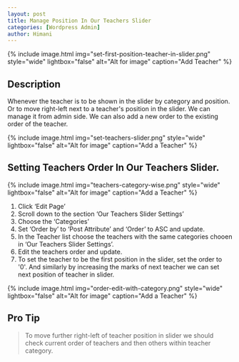 ```yaml
---
layout: post
title: Manage Position In Our Teachers Slider 
categories: [Wordpress Admin]
author: Himani
---
```


{% include image.html img="set-first-position-teacher-in-slider.png" style="wide" lightbox="false" alt="Alt for image" caption="Add Teacher" %}


## Description

Whenever the teacher is to be shown in the slider by category and position. Or to move right-left next to a teacher's position in the slider. We can manage it from admin side. We can also add a new order to the existing order of the teacher.


{% include image.html img="set-teachers-slider.png" style="wide" lightbox="false" alt="Alt for image" caption="Add a Teacher" %}


## Setting Teachers Order In Our Teachers Slider.

{% include image.html img="teachers-category-wise.png" style="wide" lightbox="false" alt="Alt for image" caption="Add a Teacher" %}

1. Click ‘Edit Page’
2. Scroll down to the section ‘Our Teachers Slider Settings’
3. Choose the ‘Categories’ 
4. Set ‘Order by’ to ‘Post Attribute’ and ‘Order’ to ASC and update.
5. In the Teacher list choose the teachers with the same categories chooen in ‘Our Teachers Slider Settings’.
6. Edit the teachers order and update. 
7. To set the teacher to be the first position in the slider, set the order to '0'. And similarly by increasing the marks of next teacher we can set next position of teacher in slider.

{% include image.html img="order-edit-with-category.png" style="wide" lightbox="false" alt="Alt for image" caption="Add a Teacher" %}

## Pro Tip
> To move further right-left of teacher position in slider we should check current order of teachers and then others within teacher category.
